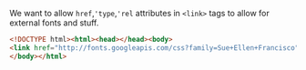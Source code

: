 We want to allow `href`,`'type`,`'rel` attributes in `<link>` tags to allow for external fonts and stuff.

```html
<!DOCTYPE html><html><head></head><body>
<link href="http://fonts.googleapis.com/css?family=Sue+Ellen+Francisco" rel="stylesheet" type="text/css">
</body></html>
```
